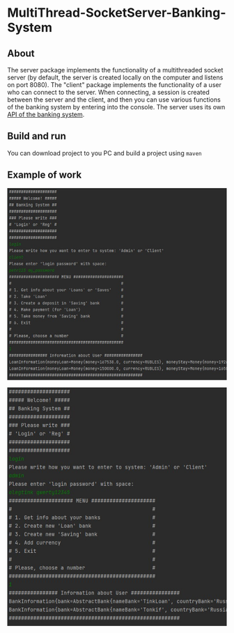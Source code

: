 # MultiThread-SocketServer-Banking-System

## About

The server package implements the functionality of a multithreaded socket server (by default, the server is created locally on the computer and listens on port 8080).
The "client" package implements the functionality of a user who can connect to the server.
When connecting, a session is created between the server and the client, and then you can use various functions of the banking system by entering into the console.
The server uses its own [API of the banking system](https://github.com/trofik00777/Banking-System-API).


## Build and run

You can download project to you PC and build a project using `maven`

## Example of work

![pic1](./forReadme/exampleWork.jpg)

![pic2](./forReadme/exampleWork1.jpg)
